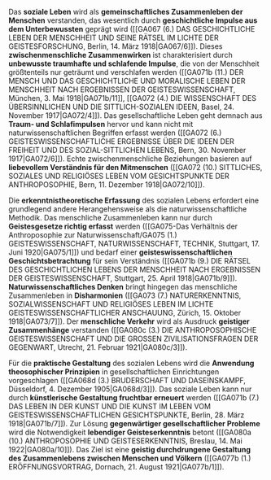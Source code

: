 
Das **soziale Leben** wird als **gemeinschaftliches Zusammenleben der Menschen** verstanden, das wesentlich durch **geschichtliche Impulse aus dem Unterbewussten** geprägt wird ([[GA067 (6.) DAS GESCHICHTLICHE LEBEN DER MENSCHHEIT UND SEINE RÄTSEL IM LICHTE DER GEISTESFORSCHUNG, Berlin, 14. März 1918|GA067/6]]). Dieses **zwischenmenschliche Zusammenwirken** ist charakterisiert durch **unbewusste traumhafte und schlafende Impulse**, die von der Menschheit größtenteils nur geträumt und verschlafen werden ([[GA071b (11.) DER MENSCH UND DAS GESCHICHTLICHE UND MORALISCHE LEBEN DER MENSCHHEIT NACH ERGEBNISSEN DER GEISTESWISSENSCHAFT, München, 3. Mai 1918|GA071b/11]], [[GA072 (4.) DIE WISSENSCHAFT DES ÜBERSINNLICHEN UND DIE SITTLICH-SOZIALEN IDEEN, Basel, 24. November 1917|GA072/4]]). Das gesellschaftliche Leben geht demnach aus **Traum- und Schlafimpulsen** hervor und kann nicht mit naturwissenschaftlichen Begriffen erfasst werden ([[GA072 (6.) GEISTESWISSENSCHAFTLICHE ERGEBNISSE ÜBER DIE IDEEN DER FREIHEIT UND DES SOZIAL-SITTLICHEN LEBENS, Bern, 30. November 1917|GA072/6]]). Echte zwischenmenschliche Beziehungen basieren auf **liebevollem Verständnis für den Mitmenschen** ([[GA072 (10.) SITTLICHES, SOZIALES UND RELIGIÖSES LEBEN VOM GESICHTSPUNKTE DER ANTHROPOSOPHIE, Bern, 11. Dezember 1918|GA072/10]]).

Die **erkenntnistheoretische Erfassung** des sozialen Lebens erfordert eine grundlegend andere Herangehensweise als die naturwissenschaftliche Methodik. Das menschliche Zusammenleben kann nur durch **Geistesgesetze richtig erfasst** werden ([[GA075-Das Verhältnis der Anthroposophie zur Naturwissenschaft/GA075 (1.) GEISTESWISSENSCHAFT, NATURWISSENSCHAFT, TECHNIK, Stuttgart, 17. Juni 1920|GA075/1]]) und bedarf einer **geisteswissenschaftlichen Geschichtsbetrachtung** für sein Verständnis ([[GA071b (9.) DIE RÄTSEL DES GESCHICHTLICHEN LEBENS DER MENSCHHEIT NACH ERGEBNISSEN DER GEISTESWISSENSCHAFT, Stuttgart, 25. April 1918|GA071b/9]]). **Naturwissenschaftliches Denken** bringt hingegen das menschliche Zusammenleben in **Disharmonien** ([[GA073 (7.) NATURERKENNTNIS, SOZIALWISSENSCHAFT UND RELIGIÖSES LEBEN IM LICHTE GEISTESWISSENSCHAFTLICHER ANSCHAUUNG, Zürich, 15. Oktober 1918|GA073/7]]). Der **menschliche Verkehr** wird als Ausdruck **geistiger Zusammenhänge** verstanden ([[GA080c (3.) DIE ANTHROPOSOPHISCHE GEISTESWISSENSCHAFT UND DIE GROSSEN ZIVILISATIONSFRAGEN DER GEGENWART, Utrecht, 21. Februar 1921|GA080c/3]]).

Für die **praktische Gestaltung** des sozialen Lebens wird die **Anwendung theosophischer Prinzipien** in gesellschaftlichen Einrichtungen vorgeschlagen ([[GA068d (3.) BRUDERSCHAFT UND DASEINSKAMPF, Düsseldorf, 4. Dezember 1905|GA068d/3]]). Das soziale Leben kann nur durch **künstlerische Gestaltung fruchtbar erneuert** werden ([[GA071b (7.) DAS LEBEN IN DER KUNST UND DIE KUNST IM LEBEN VOM GEISTESWISSENSCHAFTLICHEN GESICHTSPUNKTE, Berlin, 28. März 1918|GA071b/7]]). Zur Lösung **gegenwärtiger gesellschaftlicher Probleme** wird die Notwendigkeit **lebendiger Geisteserkenntnis** betont ([[GA080a (10.) ANTHROPOSOPHIE UND GEISTESERKENNTNIS, Breslau, 14. Mai 1922|GA080a/10]]). Das Ziel ist eine **geistig durchdrungene Gestaltung des Zusammenlebens zwischen Menschen und Völkern** ([[GA077b (1.) ERÖFFNUNGSVORTRAG, Dornach, 21. August 1921|GA077b/1]]).
